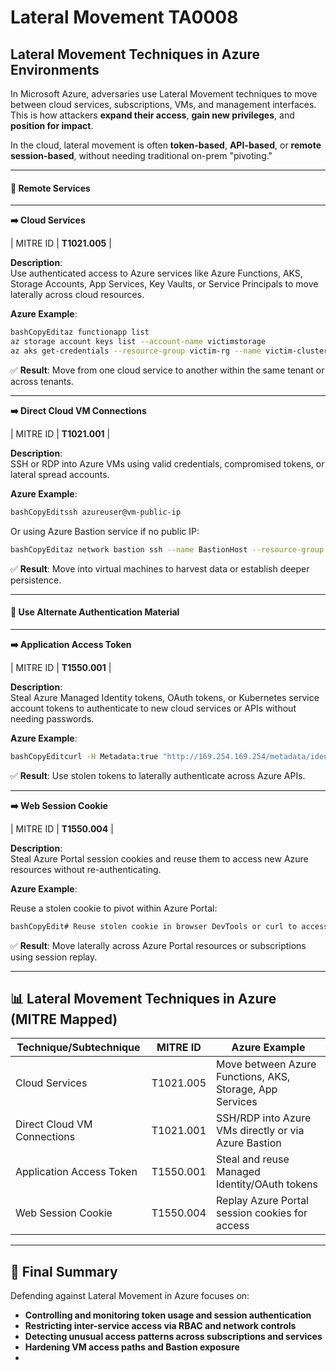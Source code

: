 # Lateral Movement TA0008

## **Lateral Movement Techniques in Azure Environments**

In Microsoft Azure, adversaries use Lateral Movement techniques to move between cloud services, subscriptions, VMs, and management interfaces. This is how attackers **expand their access**, **gain new privileges**, and **position for impact**.

In the cloud, lateral movement is often **token-based**, **API-based**, or **remote session-based**, without needing traditional on-prem "pivoting."

***

#### 🔀 Remote Services

***

**➡️ Cloud Services**

\| MITRE ID | **T1021.005** |

**Description**:\
Use authenticated access to Azure services like Azure Functions, AKS, Storage Accounts, App Services, Key Vaults, or Service Principals to move laterally across cloud resources.

**Azure Example**:

```bash
bashCopyEditaz functionapp list
az storage account keys list --account-name victimstorage
az aks get-credentials --resource-group victim-rg --name victim-cluster
```

✅ **Result**: Move from one cloud service to another within the same tenant or across tenants.

***

**➡️ Direct Cloud VM Connections**

\| MITRE ID | **T1021.001** |

**Description**:\
SSH or RDP into Azure VMs using valid credentials, compromised tokens, or lateral spread accounts.

**Azure Example**:

```bash
bashCopyEditssh azureuser@vm-public-ip
```

Or using Azure Bastion service if no public IP:

```bash
bashCopyEditaz network bastion ssh --name BastionHost --resource-group victim-rg --target-vm-name victim-vm
```

✅ **Result**: Move into virtual machines to harvest data or establish deeper persistence.

***

#### 🔑 Use Alternate Authentication Material

***

**➡️ Application Access Token**

\| MITRE ID | **T1550.001** |

**Description**:\
Steal Azure Managed Identity tokens, OAuth tokens, or Kubernetes service account tokens to authenticate to new cloud services or APIs without needing passwords.

**Azure Example**:

```bash
bashCopyEditcurl -H Metadata:true "http://169.254.169.254/metadata/identity/oauth2/token?api-version=2018-02-01&resource=https://management.azure.com/"
```

✅ **Result**: Use stolen tokens to laterally authenticate across Azure APIs.

***

**➡️ Web Session Cookie**

\| MITRE ID | **T1550.004** |

**Description**:\
Steal Azure Portal session cookies and reuse them to access new Azure resources without re-authenticating.

**Azure Example**:

Reuse a stolen cookie to pivot within Azure Portal:

```bash
bashCopyEdit# Reuse stolen cookie in browser DevTools or curl to access Azure management APIs
```

✅ **Result**: Move laterally across Azure Portal resources or subscriptions using session replay.

***

## 📊 **Lateral Movement Techniques in Azure (MITRE Mapped)**

| Technique/Subtechnique      | MITRE ID  | Azure Example                                            |
| --------------------------- | --------- | -------------------------------------------------------- |
| Cloud Services              | T1021.005 | Move between Azure Functions, AKS, Storage, App Services |
| Direct Cloud VM Connections | T1021.001 | SSH/RDP into Azure VMs directly or via Azure Bastion     |
| Application Access Token    | T1550.001 | Steal and reuse Managed Identity/OAuth tokens            |
| Web Session Cookie          | T1550.004 | Replay Azure Portal session cookies for access           |

***

## 🎯 Final Summary

Defending against Lateral Movement in Azure focuses on:

* **Controlling and monitoring token usage and session authentication**
* **Restricting inter-service access via RBAC and network controls**
* **Detecting unusual access patterns across subscriptions and services**
* **Hardening VM access paths and Bastion exposure**
*
